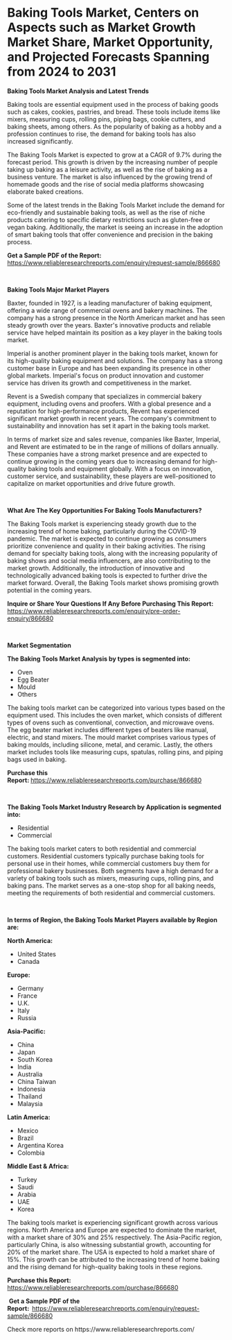 <p><h1>Baking Tools Market, Centers on Aspects such as Market Growth Market Share, Market Opportunity, and Projected Forecasts Spanning from 2024 to 2031</h1></p><p><strong>Baking Tools Market Analysis and Latest Trends</strong></p>
<p><p>Baking tools are essential equipment used in the process of baking goods such as cakes, cookies, pastries, and bread. These tools include items like mixers, measuring cups, rolling pins, piping bags, cookie cutters, and baking sheets, among others. As the popularity of baking as a hobby and a profession continues to rise, the demand for baking tools has also increased significantly.</p><p>The Baking Tools Market is expected to grow at a CAGR of 9.7% during the forecast period. This growth is driven by the increasing number of people taking up baking as a leisure activity, as well as the rise of baking as a business venture. The market is also influenced by the growing trend of homemade goods and the rise of social media platforms showcasing elaborate baked creations.</p><p>Some of the latest trends in the Baking Tools Market include the demand for eco-friendly and sustainable baking tools, as well as the rise of niche products catering to specific dietary restrictions such as gluten-free or vegan baking. Additionally, the market is seeing an increase in the adoption of smart baking tools that offer convenience and precision in the baking process.</p></p>
<p><strong>Get a Sample PDF of the Report:&nbsp;</strong> <a href="https://www.reliableresearchreports.com/enquiry/request-sample/866680">https://www.reliableresearchreports.com/enquiry/request-sample/866680</a></p>
<p>&nbsp;</p>
<p><strong>Baking Tools Major Market Players</strong></p>
<p><p>Baxter, founded in 1927, is a leading manufacturer of baking equipment, offering a wide range of commercial ovens and bakery machines. The company has a strong presence in the North American market and has seen steady growth over the years. Baxter's innovative products and reliable service have helped maintain its position as a key player in the baking tools market.</p><p>Imperial is another prominent player in the baking tools market, known for its high-quality baking equipment and solutions. The company has a strong customer base in Europe and has been expanding its presence in other global markets. Imperial's focus on product innovation and customer service has driven its growth and competitiveness in the market.</p><p>Revent is a Swedish company that specializes in commercial bakery equipment, including ovens and proofers. With a global presence and a reputation for high-performance products, Revent has experienced significant market growth in recent years. The company's commitment to sustainability and innovation has set it apart in the baking tools market.</p><p>In terms of market size and sales revenue, companies like Baxter, Imperial, and Revent are estimated to be in the range of millions of dollars annually. These companies have a strong market presence and are expected to continue growing in the coming years due to increasing demand for high-quality baking tools and equipment globally. With a focus on innovation, customer service, and sustainability, these players are well-positioned to capitalize on market opportunities and drive future growth.</p></p>
<p>&nbsp;</p>
<p><strong>What Are The Key Opportunities For Baking Tools Manufacturers?</strong></p>
<p><p>The Baking Tools market is experiencing steady growth due to the increasing trend of home baking, particularly during the COVID-19 pandemic. The market is expected to continue growing as consumers prioritize convenience and quality in their baking activities. The rising demand for specialty baking tools, along with the increasing popularity of baking shows and social media influencers, are also contributing to the market growth. Additionally, the introduction of innovative and technologically advanced baking tools is expected to further drive the market forward. Overall, the Baking Tools market shows promising growth potential in the coming years.</p></p>
<p><strong>Inquire or Share Your Questions If Any Before Purchasing This Report:</strong> <a href="https://www.reliableresearchreports.com/enquiry/pre-order-enquiry/866680">https://www.reliableresearchreports.com/enquiry/pre-order-enquiry/866680</a></p>
<p>&nbsp;</p>
<p><strong>Market Segmentation</strong></p>
<p><strong>The Baking Tools Market Analysis by types is segmented into:</strong></p>
<p><ul><li>Oven</li><li>Egg Beater</li><li>Mould</li><li>Others</li></ul></p>
<p><p>The baking tools market can be categorized into various types based on the equipment used. This includes the oven market, which consists of different types of ovens such as conventional, convection, and microwave ovens. The egg beater market includes different types of beaters like manual, electric, and stand mixers. The mould market comprises various types of baking moulds, including silicone, metal, and ceramic. Lastly, the others market includes tools like measuring cups, spatulas, rolling pins, and piping bags used in baking.</p></p>
<p><strong>Purchase this Report:&nbsp;</strong><a href="https://www.reliableresearchreports.com/purchase/866680">https://www.reliableresearchreports.com/purchase/866680</a></p>
<p>&nbsp;</p>
<p><strong>The Baking Tools Market Industry Research by Application is segmented into:</strong></p>
<p><ul><li>Residential</li><li>Commercial</li></ul></p>
<p><p>The baking tools market caters to both residential and commercial customers. Residential customers typically purchase baking tools for personal use in their homes, while commercial customers buy them for professional bakery businesses. Both segments have a high demand for a variety of baking tools such as mixers, measuring cups, rolling pins, and baking pans. The market serves as a one-stop shop for all baking needs, meeting the requirements of both residential and commercial customers.</p></p>
<p>&nbsp;</p>
<p><strong>In terms of Region, the Baking Tools Market Players available by Region are:</strong></p>
<p>
    <p> <strong> North America: </strong>
        <ul>
            <li>United States</li>
            <li>Canada</li>
        </ul>
        </p> 
    <p> <strong> Europe: </strong>
        <ul>
            <li>Germany</li>
            <li>France</li>
            <li>U.K.</li>
            <li>Italy</li>
            <li>Russia</li>
        </ul>
        </p> 
    <p> <strong> Asia-Pacific: </strong>
        <ul>
            <li>China</li>
            <li>Japan</li>
            <li>South Korea</li>
            <li>India</li>
            <li>Australia</li>
            <li>China Taiwan</li>
            <li>Indonesia</li>
            <li>Thailand</li>
            <li>Malaysia</li>
        </ul>
        </p> 
    <p> <strong> Latin America: </strong>
        <ul>
            <li>Mexico</li>
            <li>Brazil</li>
            <li>Argentina Korea</li>
            <li>Colombia</li>
        </ul>
        </p> 
    <p> <strong> Middle East & Africa: </strong>
        <ul>
            <li>Turkey</li>
            <li>Saudi</li>
            <li>Arabia</li>
            <li>UAE</li>
            <li>Korea</li>
        </ul>
    </p>
    </p>
<p><p>The baking tools market is experiencing significant growth across various regions. North America and Europe are expected to dominate the market, with a market share of 30% and 25% respectively. The Asia-Pacific region, particularly China, is also witnessing substantial growth, accounting for 20% of the market share. The USA is expected to hold a market share of 15%. This growth can be attributed to the increasing trend of home baking and the rising demand for high-quality baking tools in these regions.</p></p>
<p><strong>Purchase this Report: </strong><a href="https://www.reliableresearchreports.com/purchase/866680">https://www.reliableresearchreports.com/purchase/866680</a></p>
<p>&nbsp;<strong>Get a Sample PDF of the Report:&nbsp;&nbsp;</strong><a href="https://www.reliableresearchreports.com/enquiry/request-sample/866680">https://www.reliableresearchreports.com/enquiry/request-sample/866680</a></p>
<p><strong></strong></p>
<p>Check more reports on https://www.reliableresearchreports.com/</p>